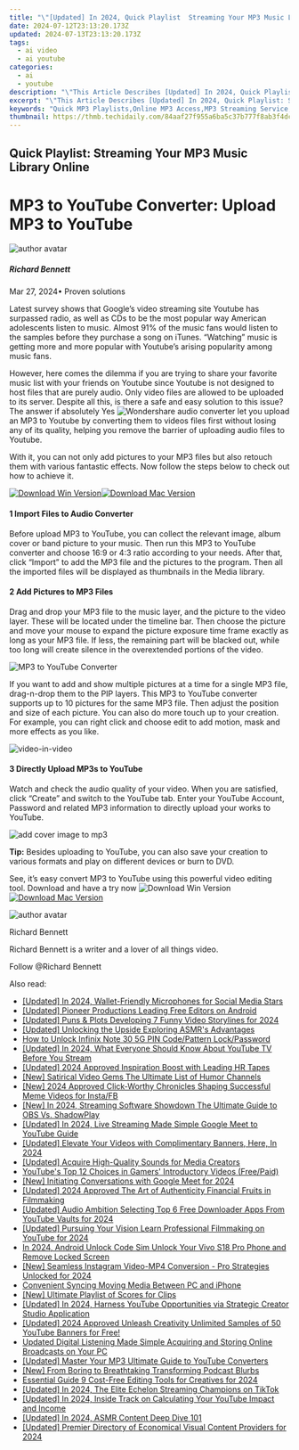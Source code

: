 ```yaml
---
title: "\"[Updated] In 2024, Quick Playlist  Streaming Your MP3 Music Library Online\""
date: 2024-07-12T23:13:20.173Z
updated: 2024-07-13T23:13:20.173Z
tags:
  - ai video
  - ai youtube
categories:
  - ai
  - youtube
description: "\"This Article Describes [Updated] In 2024, Quick Playlist: Streaming Your MP3 Music Library Online\""
excerpt: "\"This Article Describes [Updated] In 2024, Quick Playlist: Streaming Your MP3 Music Library Online\""
keywords: "Quick MP3 Playlists,Online MP3 Access,MP3 Streaming Service,Free Music Download,Mobile MP3 Player,Offline MP3 Lists,Digital Song Library"
thumbnail: https://thmb.techidaily.com/84aaf27f955a6ba5c37b777f8ab3f4dc75b3cebc10a8c5dcc535bfa16bc60ba0.jpg
---
```


## Quick Playlist: Streaming Your MP3 Music Library Online

# MP3 to YouTube Converter: Upload MP3 to YouTube
![author avatar](https://images.wondershare.com/filmora/article-images/richard-bennett.jpg)

##### Richard Bennett

 Mar 27, 2024• Proven solutions

 Latest survey shows that Google’s video streaming site Youtube has surpassed radio, as well as CDs to be the most popular way American adolescents listen to music. Almost 91% of the music fans would listen to the samples before they purchase a song on iTunes. “Watching” music is getting more and more popular with Youtube’s arising popularity among music fans.

 However, here comes the dilemma if you are trying to share your favorite music list with your friends on Youtube since Youtube is not designed to host files that are purely audio. Only video files are allowed to be uploaded to its server. Despite all this, is there a safe and easy solution to this issue? The answer if absolutely Yes ![Wondershare audio converter](https://tools.techidaily.com/wondershare/filmora/download/) let you upload an MP3 to Youtube by converting them to videos files first without losing any of its quality, helping you remove the barrier of uploading audio files to Youtube.

 With it, you can not only add pictures to your MP3 files but also retouch them with various fantastic effects. Now follow the steps below to check out how to achieve it.

[![Download Win Version](https://images.wondershare.com/filmora/guide/download-btn-win.jpg)](https://tools.techidaily.com/wondershare/filmora/download/)[![Download Mac Version](https://images.wondershare.com/filmora/guide/download-btn-mac.jpg)](https://tools.techidaily.com/wondershare/filmora/download/)

#### 1 Import Files to Audio Converter

 Before upload MP3 to YouTube, you can collect the relevant image, album cover or band picture to your music. Then run this MP3 to YouTube converter and choose 16:9 or 4:3 ratio according to your needs. After that, click “Import” to add the MP3 file and the pictures to the program. Then all the imported files will be displayed as thumbnails in the Media library.

#### 2 Add Pictures to MP3 Files

 Drag and drop your MP3 file to the music layer, and the picture to the video layer. These will be located under the timeline bar. Then choose the picture and move your mouse to expand the picture exposure time frame exactly as long as your MP3 file. If less, the remaining part will be blacked out, while too long will create silence in the overextended portions of the video.

![MP3 to YouTube Converter](https://images.wondershare.com/images/multimedia/video-editor/add-picture-to-music.jpg)

 If you want to add and show multiple pictures at a time for a single MP3 file, drag-n-drop them to the PIP layers. This MP3 to YouTube converter supports up to 10 pictures for the same MP3 file. Then adjust the position and size of each picture. You can also do more touch up to your creation. For example, you can right click and choose edit to add motion, mask and more effects as you like.

![video-in-video](https://images.wondershare.com/images/multimedia/video-editor/video-in-video.jpg)

#### 3 Directly Upload MP3s to YouTube

 Watch and check the audio quality of your video. When you are satisfied, click “Create” and switch to the YouTube tab. Enter your YouTube Account, Password and related MP3 information to directly upload your works to YouTube.

![add cover image to mp3](https://images.wondershare.com/images/multimedia/video-editor/apple-device.jpg)

**Tip:**
Besides uploading to YouTube, you can also save your creation to various formats and play on different devices or burn to DVD.

 See, it’s easy convert MP3 to YouTube using this powerful video editing tool. Download and have a try now ![![Download Win Version](https://images.wondershare.com/filmora/guide/download-btn-win.jpg)](https://tools.techidaily.com/wondershare/filmora/download/)[![Download Mac Version](https://images.wondershare.com/filmora/guide/download-btn-mac.jpg)](https://tools.techidaily.com/wondershare/filmora/download/)

![author avatar](https://images.wondershare.com/filmora/article-images/richard-bennett.jpg)

Richard Bennett

Richard Bennett is a writer and a lover of all things video.

Follow @Richard Bennett


<ins class="adsbygoogle"
     style="display:block"
     data-ad-format="autorelaxed"
     data-ad-client="ca-pub-7571918770474297"
     data-ad-slot="1223367746"></ins>



<ins class="adsbygoogle"
     style="display:block"
     data-ad-client="ca-pub-7571918770474297"
     data-ad-slot="8358498916"
     data-ad-format="auto"
     data-full-width-responsive="true"></ins>



<span class="atpl-alsoreadstyle">Also read:</span>
<div><ul>
<li><a href="https://youtube-tips.techidaily.com/ed-in-2024-wallet-friendly-microphones-for-social-media-stars/"><u>[Updated] In 2024, Wallet-Friendly Microphones for Social Media Stars</u></a></li>
<li><a href="https://youtube-tips.techidaily.com/ed-pioneer-productions-leading-free-editors-on-android/"><u>[Updated] Pioneer Productions  Leading Free Editors on Android</u></a></li>
<li><a href="https://youtube-tips.techidaily.com/ed-puns-and-plots-developing-7-funny-video-storylines-for-2024/"><u>[Updated] Puns & Plots  Developing 7 Funny Video Storylines for 2024</u></a></li>
<li><a href="https://some-tips.techidaily.com/updated-unlocking-the-upside-exploring-asmrs-advantages/"><u>[Updated] Unlocking the Upside  Exploring ASMR's Advantages</u></a></li>
<li><a href="https://unlock-android.techidaily.com/how-to-unlock-infinix-note-30-5g-pin-codepattern-lockpassword-by-drfone-android/"><u>How to Unlock Infinix Note 30 5G PIN Code/Pattern Lock/Password</u></a></li>
<li><a href="https://youtube-tips.techidaily.com/ed-in-2024-what-everyone-should-know-about-youtube-tv-before-you-stream/"><u>[Updated] In 2024, What Everyone Should Know About YouTube TV Before You Stream</u></a></li>
<li><a href="https://youtube-tips.techidaily.com/ed-2024-approved-inspiration-boost-with-leading-hr-tapes/"><u>[Updated] 2024 Approved  Inspiration Boost with Leading HR Tapes</u></a></li>
<li><a href="https://youtube-tips.techidaily.com/atirical-video-gems-the-ultimate-list-of-humor-channels/"><u>[New] Satirical Video Gems  The Ultimate List of Humor Channels</u></a></li>
<li><a href="https://instagram-video-files.techidaily.com/new-2024-approved-click-worthy-chronicles-shaping-successful-meme-videos-for-instafb/"><u>[New] 2024 Approved  Click-Worthy Chronicles  Shaping Successful Meme Videos for Insta/FB</u></a></li>
<li><a href="https://screen-activity-recording.techidaily.com/new-in-2024-streaming-software-showdown-the-ultimate-guide-to-obs-vs-shadowplay/"><u>[New] In 2024, Streaming Software Showdown  The Ultimate Guide to OBS Vs. ShadowPlay</u></a></li>
<li><a href="https://youtube-tips.techidaily.com/ed-in-2024-live-streaming-made-simple-google-meet-to-youtube-guide/"><u>[Updated] In 2024, Live Streaming Made Simple  Google Meet to YouTube Guide</u></a></li>
<li><a href="https://youtube-tips.techidaily.com/ed-elevate-your-videos-with-complimentary-banners-here-in-2024/"><u>[Updated] Elevate Your Videos with Complimentary Banners, Here, In 2024</u></a></li>
<li><a href="https://youtube-tips.techidaily.com/ed-acquire-high-quality-sounds-for-media-creators/"><u>[Updated] Acquire High-Quality Sounds for Media Creators</u></a></li>
<li><a href="https://youtube-tips.techidaily.com/bes-top-12-choices-in-gamers-introductory-videos-freepaid/"><u>YouTube's Top 12 Choices in Gamers' Introductory Videos (Free/Paid)</u></a></li>
<li><a href="https://screen-mirroring-recording.techidaily.com/new-initiating-conversations-with-google-meet-for-2024/"><u>[New] Initiating Conversations with Google Meet for 2024</u></a></li>
<li><a href="https://youtube-tips.techidaily.com/ed-2024-approved-the-art-of-authenticity-financial-fruits-in-filmmaking/"><u>[Updated] 2024 Approved  The Art of Authenticity  Financial Fruits in Filmmaking</u></a></li>
<li><a href="https://youtube-tips.techidaily.com/ed-audio-ambition-selecting-top-6-free-downloader-apps-from-youtube-vaults-for-2024/"><u>[Updated] Audio Ambition  Selecting Top 6 Free Downloader Apps From YouTube Vaults for 2024</u></a></li>
<li><a href="https://youtube-tips.techidaily.com/ed-pursuing-your-vision-learn-professional-filmmaking-on-youtube-for-2024/"><u>[Updated] Pursuing Your Vision  Learn Professional Filmmaking on YouTube for 2024</u></a></li>
<li><a href="https://sim-unlock.techidaily.com/in-2024-android-unlock-code-sim-unlock-your-vivo-s18-pro-phone-and-remove-locked-screen-by-drfone-android/"><u>In 2024, Android Unlock Code Sim Unlock Your Vivo S18 Pro Phone and Remove Locked Screen</u></a></li>
<li><a href="https://instagram-videos.techidaily.com/new-seamless-instagram-video-mp4-conversion-pro-strategies-unlocked-for-2024/"><u>[New] Seamless Instagram Video-MP4 Conversion - Pro Strategies Unlocked for 2024</u></a></li>
<li><a href="https://extra-information.techidaily.com/convenient-syncing-moving-media-between-pc-and-iphone/"><u>Convenient Syncing  Moving Media Between PC and iPhone</u></a></li>
<li><a href="https://some-skills.techidaily.com/new-ultimate-playlist-of-scores-for-clips/"><u>[New] Ultimate Playlist of Scores for Clips</u></a></li>
<li><a href="https://youtube-tips.techidaily.com/ed-in-2024-harness-youtube-opportunities-via-strategic-creator-studio-application/"><u>[Updated] In 2024, Harness YouTube Opportunities via Strategic Creator Studio Application</u></a></li>
<li><a href="https://youtube-tips.techidaily.com/ed-2024-approved-unleash-creativity-unlimited-samples-of-50-youtube-banners-for-free/"><u>[Updated] 2024 Approved  Unleash Creativity  Unlimited Samples of 50 YouTube Banners for Free!</u></a></li>
<li><a href="https://audio-editing.techidaily.com/updated-digital-listening-made-simple-acquiring-and-storing-online-broadcasts-on-your-pc/"><u>Updated Digital Listening Made Simple Acquiring and Storing Online Broadcasts on Your PC</u></a></li>
<li><a href="https://youtube-tips.techidaily.com/ed-master-your-mp3-ultimate-guide-to-youtube-converters/"><u>[Updated] Master Your MP3  Ultimate Guide to YouTube Converters</u></a></li>
<li><a href="https://fox-http.techidaily.com/new-from-boring-to-breathtaking-transforming-podcast-blurbs/"><u>[New] From Boring to Breathtaking  Transforming Podcast Blurbs</u></a></li>
<li><a href="https://youtube-lab.techidaily.com/tial-guide-9-cost-free-editing-tools-for-creatives-for-2024/"><u>Essential Guide  9 Cost-Free Editing Tools for Creatives for 2024</u></a></li>
<li><a href="https://tiktok-videos.techidaily.com/updated-in-2024-the-elite-echelon-streaming-champions-on-tiktok/"><u>[Updated] In 2024, The Elite Echelon  Streaming Champions on TikTok</u></a></li>
<li><a href="https://youtube-tips.techidaily.com/ed-in-2024-inside-track-on-calculating-your-youtube-impact-and-income/"><u>[Updated] In 2024, Inside Track on Calculating Your YouTube Impact and Income</u></a></li>
<li><a href="https://youtube-tips.techidaily.com/ed-in-2024-asmr-content-deep-dive-101/"><u>[Updated] In 2024, ASMR Content Deep Dive 101</u></a></li>
<li><a href="https://youtube-tips.techidaily.com/ed-premier-directory-of-economical-visual-content-providers-for-2024/"><u>[Updated] Premier Directory of Economical Visual Content Providers for 2024</u></a></li>
</ul></div>
